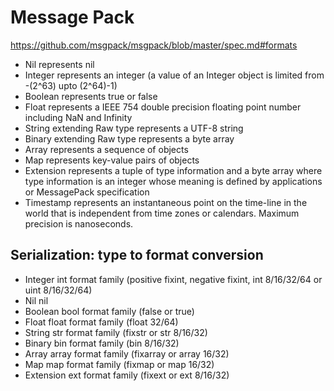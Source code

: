 # Message Pack

https://github.com/msgpack/msgpack/blob/master/spec.md#formats

* Nil represents nil
* Integer represents an integer (a value of an Integer object is limited from -(2^63) upto (2^64)-1)
* Boolean represents true or false
* Float represents a IEEE 754 double precision floating point number including NaN and Infinity
* String extending Raw type represents a UTF-8 string
* Binary extending Raw type represents a byte array
* Array represents a sequence of objects
* Map represents key-value pairs of objects
* Extension represents a tuple of type information and a byte array where type information is an integer whose meaning is defined by applications or MessagePack specification
* Timestamp represents an instantaneous point on the time-line in the world that is independent from time zones or calendars. Maximum precision is nanoseconds.

## Serialization: type to format conversion

* Integer	int format family (positive fixint, negative fixint, int 8/16/32/64 or uint 8/16/32/64)
* Nil	nil
* Boolean	bool format family (false or true)
* Float	float format family (float 32/64)
* String	str format family (fixstr or str 8/16/32)
* Binary	bin format family (bin 8/16/32)
* Array	array format family (fixarray or array 16/32)
* Map	map format family (fixmap or map 16/32)
* Extension	ext format family (fixext or ext 8/16/32)